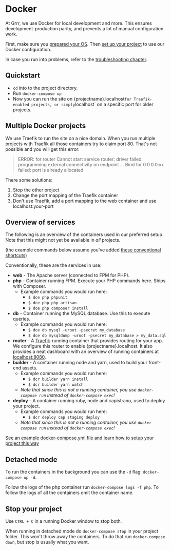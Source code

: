 # Docker

At Grrr, we use Docker for local development and more. This ensures development-production parity, and prevents a lot of manual configuration work.

First, make sure you [prepared your OS](os-setup/README.md).
Then [set up your project](project-setup/README.md) to use our Docker configuration.

In case you run into problems, refer to the [troubleshooting chapter](troubleshooting/README.md).

## Quickstart

- `cd` into to the project directory.
- Run `docker-compose up`
- Now you can run the site on {projectname}.localhost` for Traefik-enabled projects, or simply `localhost` on a specific port for older projects.

## Multiple Docker projects

We use Traefik to run the site on a nice domain. When you run multiple projects with Traefik all those containers try to claim port 80. That's not possible and you will get this error:

> ERROR: for router  Cannot start service router: driver failed programming external connectivity on endpoint ... Bind for 0.0.0.0:xx failed: port is already allocated

There some solutions:

1. Stop the other project
2. Change the port mapping of the Traefik container
3. Don't use Traefik, add a port mapping to the web container and use localhost:your-port
  
## Overview of services

The following is an overview of the containers used in our preferred setup. Note that this might not yet be available in _all_ projects.

(the example commands below assume you've added [these conventional shortcuts](os-setup/README.md#the-dce-and-dcr-shortcuts-to-run-docker-commands))

Conventionally, these are the services in use:

- **web** - The Apache server (connected to FPM for PHP).
- **php** - Container running FPM. Execute your PHP commands here. Ships with Composer.
  - Example commands you would run here:
    - `$ dce php phpunit`
    - `$ dce php php artisan`
    - `$ dce php composer install`
- **db** - Container running the MySQL database. Use this to execute queries.
  - Example commands you would run here:
    - `$ dce db mysql -uroot -psecret my_database`
    - `$ dce db mysqldump -uroot -psecret my_database > my_data.sql`
- **router** - A [Traefik](https://containo.us/traefik/)-running container that provides routing for your app. We configure this router to enable {projectname}.localhost. It also provides a neat dashboard with an overview of running containers at [localhost:8080](http://localhost:8080).
- **builder** - A container running node and yarn, used to build your front-end assets.
  - Example commands you would run here:
    - `$ dcr builder yarn install`
    - `$ dcr builder yarn watch`
  - _Note that since this is not a running container, you use `docker-compose run` instead of `docker-compose exec`!_
- **deploy** - A container running ruby, node and capistrano, used to deploy your project.
  - Example commands you would run here:
    - `$ dcr deploy cap staging deploy`
  - _Note that since this is not a running container, you use `docker-compose run` instead of `docker-compose exec`!_


[See an example docker-compose.yml file and learn how to setup your project this way](docker-setup)

## Detached mode

To run the containers in the background you can use the `-d` flag: `docker-compose up -d`.

Follow the logs of the php container run `docker-compose logs -f php`. To follow the logs of all the containers omit the container name.

## Stop your project

Use `CTRL + C` in a running Docker window to stop both.

When running in detached mode do `docker-compose stop` in your project folder. This won't throw away the containers. To do that run `docker-compose down`, but stop is usually what you want.
